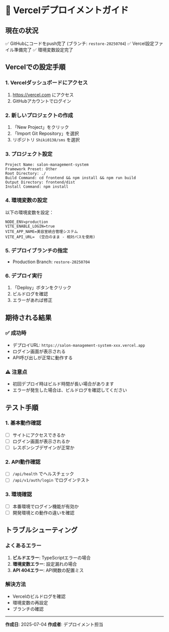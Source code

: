 # 🚀 Vercelデプロイメントガイド

## 現在の状況
✅ GitHubにコードをpush完了 (ブランチ: `restore-20250704`)
✅ Vercel設定ファイル準備完了
✅ 環境変数設定完了

## Vercelでの設定手順

### 1. Vercelダッシュボードにアクセス
1. https://vercel.com にアクセス
2. GitHubアカウントでログイン

### 2. 新しいプロジェクトの作成
1. 「New Project」をクリック
2. 「Import Git Repository」を選択
3. リポジトリ `Shiki0138/sms` を選択

### 3. プロジェクト設定
```
Project Name: salon-management-system
Framework Preset: Other
Root Directory: ./
Build Command: cd frontend && npm install && npm run build
Output Directory: frontend/dist
Install Command: npm install
```

### 4. 環境変数の設定
以下の環境変数を設定：

```
NODE_ENV=production
VITE_ENABLE_LOGIN=true
VITE_APP_NAME=美容室統合管理システム
VITE_API_URL=  (空白のまま - 相対パスを使用)
```

### 5. デプロイブランチの指定
- Production Branch: `restore-20250704`

### 6. デプロイ実行
1. 「Deploy」ボタンをクリック
2. ビルドログを確認
3. エラーがあれば修正

## 期待される結果

### ✅ 成功時
- デプロイURL: `https://salon-management-system-xxx.vercel.app`
- ログイン画面が表示される
- API呼び出しが正常に動作する

### ⚠️ 注意点
- 初回デプロイ時はビルド時間が長い場合があります
- エラーが発生した場合は、ビルドログを確認してください

## テスト手順

### 1. 基本動作確認
- [ ] サイトにアクセスできるか
- [ ] ログイン画面が表示されるか
- [ ] レスポンシブデザインが正常か

### 2. API動作確認
- [ ] `/api/health` でヘルスチェック
- [ ] `/api/v1/auth/login` でログインテスト

### 3. 環境確認
- [ ] 本番環境でログイン機能が有効か
- [ ] 開発環境との動作の違いを確認

## トラブルシューティング

### よくあるエラー
1. **ビルドエラー**: TypeScriptエラーの場合
2. **環境変数エラー**: 設定漏れの場合
3. **API 404エラー**: API関数の配置ミス

### 解決方法
- Vercelのビルドログを確認
- 環境変数の再設定
- ブランチの確認

---
**作成日**: 2025-07-04
**作成者**: デプロイメント担当